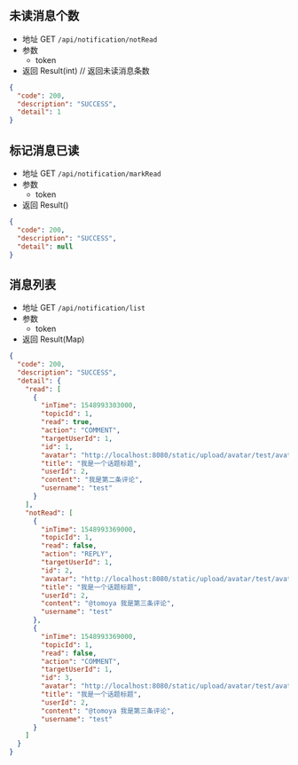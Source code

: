 ## 未读消息个数

- 地址 GET `/api/notification/notRead`
- 参数
  - token
- 返回 Result(int) // 返回未读消息条数

```json
{
  "code": 200,
  "description": "SUCCESS",
  "detail": 1
}
```

## 标记消息已读

- 地址 GET `/api/notification/markRead`
- 参数
  - token
- 返回 Result()

```json
{
  "code": 200,
  "description": "SUCCESS",
  "detail": null
}
```

## 消息列表

- 地址 GET `/api/notification/list`
- 参数
  - token
- 返回 Result(Map)

```json
{
  "code": 200,
  "description": "SUCCESS",
  "detail": {
    "read": [
      {
        "inTime": 1548993303000,
        "topicId": 1,
        "read": true,
        "action": "COMMENT",
        "targetUserId": 1,
        "id": 1,
        "avatar": "http://localhost:8080/static/upload/avatar/test/avatar.png",
        "title": "我是一个话题标题",
        "userId": 2,
        "content": "我是第二条评论",
        "username": "test"
      }
    ],
    "notRead": [
      {
        "inTime": 1548993369000,
        "topicId": 1,
        "read": false,
        "action": "REPLY",
        "targetUserId": 1,
        "id": 2,
        "avatar": "http://localhost:8080/static/upload/avatar/test/avatar.png",
        "title": "我是一个话题标题",
        "userId": 2,
        "content": "@tomoya 我是第三条评论",
        "username": "test"
      },
      {
        "inTime": 1548993369000,
        "topicId": 1,
        "read": false,
        "action": "COMMENT",
        "targetUserId": 1,
        "id": 3,
        "avatar": "http://localhost:8080/static/upload/avatar/test/avatar.png",
        "title": "我是一个话题标题",
        "userId": 2,
        "content": "@tomoya 我是第三条评论",
        "username": "test"
      }
    ]
  }
}
```